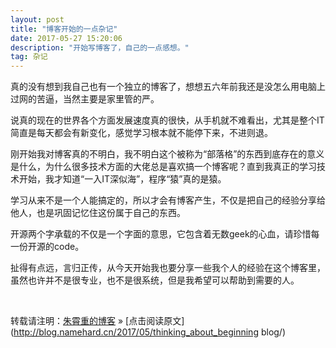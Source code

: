 ```yaml
---
layout: post
title: "博客开始的一点杂记"
date: 2017-05-27 15:20:06 
description: "开始写博客了，自己的一点感想。"
tag: 杂记
---
```



真的没有想到我自己也有一个独立的博客了，想想五六年前我还是没怎么用电脑上过网的苦逼，当然主要是家里管的严。

说真的现在的世界各个方面发展速度真的很快，从手机就不难看出，尤其是整个IT简直是每天都会有新变化，感觉学习根本就不能停下来，不进则退。

刚开始我对博客真的不明白，我不明白这个被称为“部落格”的东西到底存在的意义是什么，为什么很多技术方面的大佬总是喜欢搞一个博客呢？直到我真正的学习技术开始，我才知道“一入IT深似海”，程序“猿”真的是猿。

学习从来不是一个人能搞定的，所以才会有博客产生，不仅是把自己的经验分享给他人，也是巩固记忆住这份属于自己的东西。

开源两个字承载的不仅是一个字面的意思，它包含着无数geek的心血，请珍惜每一份开源的code。

扯得有点远，言归正传，从今天开始我也要分享一些我个人的经验在这个博客里，虽然也许并不是很专业，也不是很系统，但是我希望可以帮助到需要的人。






<br>

转载请注明：[朱霄重的博客](http://blog.namehard.cn) » [点击阅读原文](http://blog.namehard.cn/2017/05/thinking_about_beginning blog/)